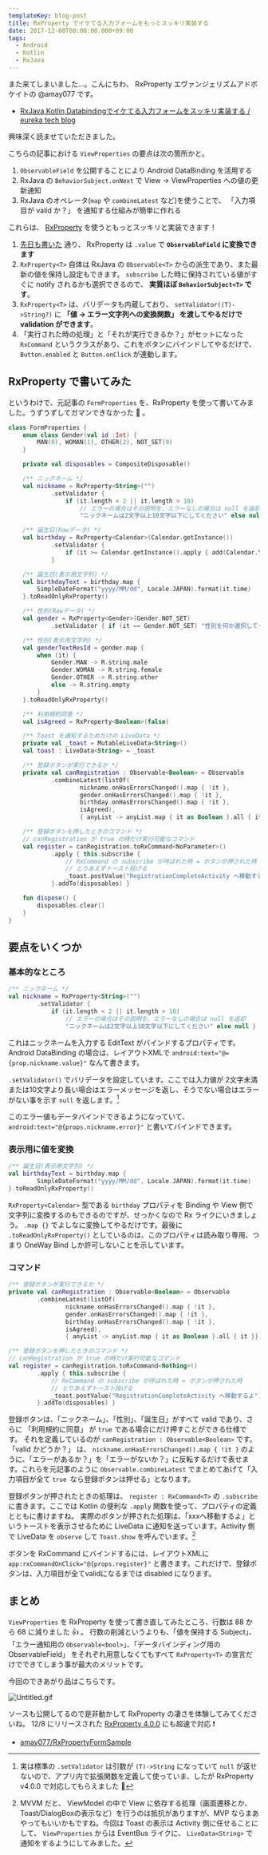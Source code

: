```yaml
---
templateKey: blog-post
title: RxProperty でイケてる入力フォームをもっとスッキリ実装する
date: 2017-12-08T00:00:00.000+09:00
tags:
  - Android
  - Kotlin
  - RxJava
---
```

また来てしまいました...。こんにちわ、 RxProperty エヴァンジェリズムアドボケイトの @amay077 です。

<!--more-->

* [RxJava,Kotlin,Databindingでイケてる入力フォームをスッキリ実装する / eureka tech blog](https://developers.eure.jp/tech/android_cool_form)

興味深く読ませていただきました。

こちらの記事における ``ViewProperties`` の要点は次の箇所かと。

1. ``ObservableField`` を公開することにより Android DataBinding を活用する
2. RxJava の ``BehaviorSubject.onNext`` で View -> ViewProperties への値の更新通知
3. RxJava のオペレータ(``map`` や ``combineLatest`` など)を使うことで、 「入力項目が valid か？」 を通知する仕組みが簡単に作れる

これらは、 [RxProperty](https://github.com/k-kagurazaka/rx-property-android) を使うともっとスッキリと実装できます！

1. [先日も書いた](https://qiita.com/amay077/items/58e589780ccea6fd5470) 通り、 RxProperty は ``.value`` で **``ObservableField`` に変換できます**
2. ``RxProperty<T>`` 自体は RxJava の ``Observable<T>`` からの派生であり、また最新の値を保持し設定もできます。 ``subscribe`` した時に保持されている値がすぐに notify されるかも選択できるので、 **実質ほぼ ``BehaviorSubject<T>`` です**。
3. ``RxProperty<T>`` は、バリデータも内蔵しており、 ``setValidator((T)->String?)`` に **「値 → エラー文字列への変換関数」 を渡してやるだけで validation ができます**。
4. 「実行された時の処理」と「それが実行できるか？」がセットになった ``RxCommand`` というクラスがあり、これをボタンにバインドしてやるだけで、``Button.enabled`` と ``Button.onClick`` が連動します。

## RxProperty で書いてみた

というわけで、元記事の ``FormProperties`` を、RxProperty を使って書いてみました。うずうずしてガマンできなかった :pray:  。

```kotlin
class FormProperties {
    enum class Gender(val id :Int) { 
        MAN(0), WOMAN(1), OTHER(2), NOT_SET(9)
    }

    private val disposables = CompositeDisposable()

    /** ニックネーム */
    val nickname = RxProperty<String>("")
            .setValidator {
                if (it.length < 2 || it.length > 10)
                    // エラーの場合はその説明を、エラーなしの場合は null を返却
                    "ニックネームは2文字以上10文字以下にしてください" else null }

    /** 誕生日(Rawデータ) */
    val birthday = RxProperty<Calendar>(Calendar.getInstance())
            .setValidator {
                if (it >= Calendar.getInstance().apply { add(Calendar.YEAR, -18 ) }) "18歳以上が必要です" else null
            }

    /** 誕生日(表示用文字列) */
    val birthdayText = birthday.map {
        SimpleDateFormat("yyyy/MM/dd", Locale.JAPAN).format(it.time)
    }.toReadOnlyRxProperty()

    /** 性別(Rawデータ) */
    val gender = RxProperty<Gender>(Gender.NOT_SET)
            .setValidator { if (it == Gender.NOT_SET) "性別を何か選択してください" else null }

    /** 性別(表示用文字列) */
    val genderTextResId = gender.map {
        when (it) {
            Gender.MAN -> R.string.male
            Gender.WOMAN -> R.string.female
            Gender.OTHER -> R.string.other
            else -> R.string.empty
        }
    }.toReadOnlyRxProperty()

    /** 利用規約同意 */
    val isAgreed = RxProperty<Boolean>(false)

    /** Toast を通知するためだけの LiveData */
    private val _toast = MutableLiveData<String>()
    val toast : LiveData<String> = _toast

    /** 登録ボタンが実行できるか */
    private val canRegistration : Observable<Boolean> = Observable
            .combineLatest(listOf(
                    nickname.onHasErrorsChanged().map { !it },
                    gender.onHasErrorsChanged().map { !it },
                    birthday.onHasErrorsChanged().map { !it },
                    isAgreed),
                    { anyList -> anyList.map { it as Boolean }.all { it }})

    /** 登録ボタンを押したときのコマンド */
    // canRegistration が true の時だけ実行可能なコマンド
    val register = canRegistration.toRxCommand<NoParameter>()
            .apply { this.subscribe {
                // RxCommand の subscribe が呼ばれた時 = ボタンが押された時
                // とりあえずトースト投げる
                _toast.postValue("RegistrationCompleteActivity へ移動するよ")
            }.addTo(disposables) }

    fun dispose() {
        disposables.clear()
    }
}
```

## 要点をいくつか

### 基本的なところ

```kotlin
/** ニックネーム */
val nickname = RxProperty<String>("")
        .setValidator {
            if (it.length < 2 || it.length > 10)
                // エラーの場合はその説明を、エラーなしの場合は null を返却
                "ニックネームは2文字以上10文字以下にしてください" else null }
```

これはニックネームを入力する EditText がバインドするプロパティです。
Android DataBinding の場合は、レイアウトXMLで ``android:text="@={prop.nickname.value}"`` なんて書きます。

``.setValidator()`` でバリデータを設定しています。ここでは入力値が 2文字未満または10文字より長い場合はエラーメッセージを返し、そうでない場合はエラーがない事を示す ``null`` を返します。[^1]

[^1]: 実は標準の ``.setValidator`` は引数が ``(T)->String`` になっていて ``null`` が返せないので、アプリ内で拡張関数を定義して使っていま、したが RxProperty v4.0.0 で対応してもらえました :tada: 

このエラー値もデータバインドできるようになっていて、 ``android:text="@{props.nickname.error}"`` と書いてバインドできます。

### 表示用に値を変換

```kotlin
/** 誕生日(表示用文字列) */
val birthdayText = birthday.map {
        SimpleDateFormat("yyyy/MM/dd", Locale.JAPAN).format(it.time)
}.toReadOnlyRxProperty()
```

``RxProperty<Calendar>`` 型である ``birthday`` プロパティを Binding や View 側で文字列に変換するのもできるのですが、せっかくなので Rx ライクにいきましょう。 ``.map {}`` でよしなに変換してやるだけです。最後に ``.toReadOnlyRxProperty()`` としているのは、このプロパティは読み取り専用、つまり OneWay Bind しか許可しないことを示しています。

### コマンド

```kotlin
/** 登録ボタンが実行できるか */
private val canRegistration : Observable<Boolean> = Observable
        .combineLatest(listOf(
                nickname.onHasErrorsChanged().map { !it },
                gender.onHasErrorsChanged().map { !it },
                birthday.onHasErrorsChanged().map { !it },
                isAgreed),
                { anyList -> anyList.map { it as Boolean }.all { it }})

/** 登録ボタンを押したときのコマンド */
// canRegistration が true の時だけ実行可能なコマンド
val register = canRegistration.toRxCommand<Nothing>()
        .apply { this.subscribe {
            // RxCommand の subscribe が呼ばれた時 = ボタンが押された時
            // とりあえずトースト投げる
            _toast.postValue("RegistrationCompleteActivity へ移動するよ")
        }.addTo(disposables) }
```

登録ボタンは、「ニックネーム」、「性別」、「誕生日」がすべて valid であり、さらに 「利用規約に同意」 が ``true`` である場合にだけ押すことができる仕様です。
それを定義しているのが ``canRegistration : Observable<Boolean>`` です。 「valid かどうか？」 は、 ``nickname.onHasErrorsChanged().map { !it }`` のように、「エラーがあるか？」を「エラーがないか？」に反転するだけで表せます。これらを元記事のように ``Observable.combineLatest`` でまとめてあげて「入力項目が全て ``true ``なら登録ボタンは押せる」となります。

登録ボタンが押されたときの処理は、 ``register : RxCommand<T>`` の ``.subscribe`` に書きます。ここでは Kotlin の便利な ``.apply`` 関数を使って、プロパティの定義とともに書けますね。
実際のボタンが押された処理は、「xxxへ移動するよ」というトーストを表示させるために LiveData に通知を送っています。Activity 側で LiveData を ``observe`` して ``Toast.show`` を呼んでいます。[^2]

ボタンを RxCommand にバインドするには、レイアウトXMLに ``app:rxCommandOnClick="@{props.register}"`` と書きます。これだけで、登録ボタンは、入力項目が全てvalidになるまでは disabled になります。

## まとめ

``ViewProperties`` を RxProperty を使って書き直してみたところ、行数は 88 から 68 に減りました :thumbsup: 。
行数の削減というよりも、「値を保持する Subject」、「エラー通知用の ``Observable<bool>``」、「データバインディング用の ObservableField」 をそれぞれ用意しなくてもすべて ``RxProperty<T>`` の宣言だけでできてしまう事が最大のメリットです。

今回のできあがり品はこちらです。

![Untitled.gif](https://qiita-image-store.s3.amazonaws.com/0/8227/de1f7c2b-6ed4-f273-aaf6-a8e5cf67d737.gif)

ソースも公開してるので是非動かして RxProperty の凄さを体験してみてくださいね。 12/8 にリリースされた [RxProperty 4.0.0](https://github.com/k-kagurazaka/rx-property-android/releases/tag/4.0.0) にも超速で対応 :exclamation: 

* [amay077/RxPropertyFormSample](https://github.com/amay077/RxPropertyFormSample)

[^2]: MVVM だと、 ViewModel の中で View に依存する処理（画面遷移とか、Toast/DialogBoxの表示など）を行うのは抵抗がありますが、MVP ならまあやってもいいかもですね。今回は Toast の表示は Activity 側に任せることにして、 ``ViewProperties`` からは EventBus ライクに、 ``LiveData<String>`` で通知をするようにしてみました。
